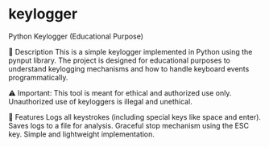 # keylogger
Python Keylogger (Educational Purpose)

📜 Description
This is a simple keylogger implemented in Python using the pynput library. The project is designed for educational purposes to understand keylogging mechanisms and how to handle keyboard events programmatically.

⚠️ Important: This tool is meant for ethical and authorized use only. Unauthorized use of keyloggers is illegal and unethical.

🚀 Features
Logs all keystrokes (including special keys like space and enter).
Saves logs to a file for analysis.
Graceful stop mechanism using the ESC key.
Simple and lightweight implementation.



